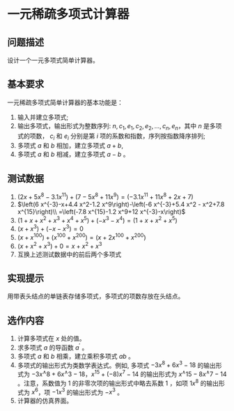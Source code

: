 # 一元稀疏多项式计算器

## 问题描述

设计一个一元多项式简单计算器。

## 基本要求

一元稀疏多项式简单计算器的基本功能是：

1. 输入并建立多项式;
2. 输出多项式，输出形式为整数序列: $n, c_1, e_1, c_2, e_2, \ldots, c_n, e_n$，其中 $n$ 是多项式的项数， $c_i$ 和 $e_i$ 分别是第 $i$ 项的系数和指数，序列按指数降序排列;
3. 多项式 $a$ 和 $b$ 相加，建立多项式 $a+b$,
4. 多项式 $a$ 和 $b$ 相减，建立多项式 $a-b$ 。

## 测试数据

1. $\left(2 x+5 x^8-3.1 x^{11}\right)+\left(7-5 x^8+11 x^9\right)=\left(-3.1 x^{11}+11 x^8+2 x+7\right)$
2. $\left(6 x^{-3}-x+4.4 x^2-1.2 x^9\right)-\left(-6 x^{-3}+5.4 x^2 - x^2+7.8 x^{15}\right)\\ =\left(-7.8 x^{15}-1.2 x^9+12 x^{-3}-x\right)$
3. $\left(1+x+x^2+x^3+x^4+x^5\right)+\left(-x^3-x^4\right)=\left(1+x+x^2+x^5\right)$
4. $\left(x+x^3\right)+\left(-x-x^3\right)=0$
5. $\left(x+x^{100}\right)+\left(x^{100}+x^{200}\right)=\left(x+2 x^{100}+x^{200}\right)$
6. $\left(x+x^2+x^3\right)+0=x+x^2+x^3$
7. 互换上述测试数据中的前后两个多项式

## 实现提示

用带表头结点的单链表存储多项式，多项式的项数存放在头结点。

## 选作内容

1. 计算多项式在 $x$ 处的值。
2. 求多项式 $a$ 的导函数 $a^{\prime}$ 。
3. 多项式 $a$ 和 $b$ 相乘，建立乘积多项式 $a b$ 。
4. 多项式的输出形式为类数学表达式。例如, 多项式 $-3 x^8+6 x^3-18$ 的输出形式为 $-3 x^{\wedge} 8+6 x^{\wedge} 3-18，x^{15}+(-8) x^7-14$ 的输出形式为 $x^{\wedge} 15-8 x^{\wedge} 7-14$ 。注意，系数值为 1 的非零次项的输出形式中略去系数 $1$ ，如项 $1 x^8$ 的输出形式为 $x^6$，项 $-1 x^3$ 的输出形式为 $-x^3$ 。
5. 计算器的仿真界面。
